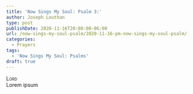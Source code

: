 ```yaml
---
title: 'Now Sings My Soul: Psalm 3:'
author: Joseph Louthan
type: post
publishDate: 2020-11-16T20:00:00-06:00
url: /now-sings-my-soul-psalm/2020-11-16-pm-now-sings-my-soul-psalm/
categories:
  - Prayers
tags:
  - 'Now Sings My Soul: Psalms'
draft: true
---
```


</pre>
<div style="font-variant: small-caps;">Lord</div>
Lorem ipsum
</pre>
